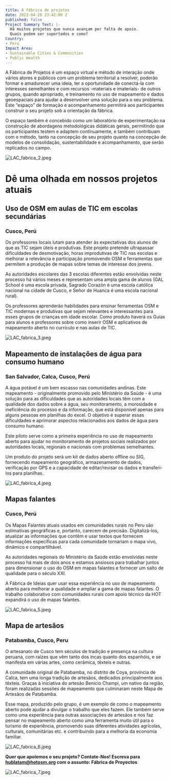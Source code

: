 ```yaml
---
title: A fábrica de projetos
date: 2023-04-28 23:42:00 Z
published: false
Project Summary Text: |-
  Há muitos projetos que nunca avançam por falta de apoio.
  Quais podem ser suportados e como?
Country:
- Peru
Impact Area:
- Sustainable Cities & Communities
- Public Health
---
```


A Fábrica de Projetos é um espaço virtual e método de interação onde vários atores e públicos com um problema territorial a resolver, poderão formar e amadurecer uma ideia, ter a oportunidade de conectá-la com interesses semelhantes e com recursos -materiais e imateriais- de outros grupos, quando apropriado, e treinamento no uso de mapeamento e dados geoespaciais para ajudar a desenvolver uma solução para o seu problema. Este “espaço” de formação e acompanhamento permitirá aos participantes construir o seu projeto sob a orientação da fábrica.

O espaço também é concebido como um laboratório de experimentação na construção de abordagens metodológicas didáticas gerais, permitindo que os participantes testem e adaptem continuamente, e também contribuam com o método, tanto na concepção de seu projeto quanto na concepção de modelos de consolidação, sustentabilidade e acompanhamento, que serão replicados no campo.

![LAC_fabrica_2.jpeg](/uploads/LAC_fabrica_2.jpeg)

# Dê uma olhada em nossos projetos atuais

## Uso de OSM em aulas de TIC em escolas secundárias
### Cusco, Perú

Os professores locais lutam para atender às expectativas dos alunos de que as TIC sejam úteis e produtivas. Este projeto pretende ultrapassar dificuldades de desmotivação, horas improdutivas de TIC nas escolas e melhorar a relevância e participação promovendo OSM e ferramentas que permitem a produção de mapas sobre temas de interesse dos jovens.

As autoridades escolares das 3 escolas diferentes estão envolvidas neste processo há vários meses e representam uma ampla gama de alunos (GAL School é uma escola privada, Sagrado Corazón é uma escola católica nacional na cidade de Cusco, e Señor de Huanca é uma escola nacional rural).

Os professores aprenderão habilidades para ensinar ferramentas OSM e TIC modernas e produtivas que sejam relevantes e interessantes para esses grupos de crianças em idade escolar. Como produto haverá os Guias para alunos e professores sobre como inserir OSM e aplicativos de mapeamento aberto no currículo e nas aulas de TIC.

![LAC_fabrica_3.jpeg](/uploads/LAC_fabrica_3.jpeg)

## Mapeamento de instalações de água para consumo humano
### San Salvador, Calca, Cusco, Perú

A água potável é um bem escasso nas comunidades andinas. Este mapeamento - originalmente promovido pelo Ministério da Saúde - é uma solução para as dificuldades que as autoridades locais têm com a qualidade dos dados sobre a água, seu monitoramento, a morosidade e ineficiência do processo e da informação, que está disponível apenas para alguns pessoas em planilhas do excel. O objetivo é superar essas dificuldades e aprimorar aspectos relacionados aos dados de água para consumo humano.

Este piloto serve como a primeira experiência no uso de mapeamento aberto para ajudar no monitoramento de projetos sociais realizados por autoridades locais, regionais e nacionais com problemas semelhantes.

Um produto do projeto será um kit de dados aberto offline ou SIG, fornecendo mapeamento geográfico, armazenamento de dados, verificação por GPS e a capacidade de editar/revisar os dados e transferi-los para planilhas.

![LAC_fabrica_4.jpeg](/uploads/LAC_fabrica_4.jpeg)

## Mapas falantes
### Cusco, Perú

Os Mapas Falantes atuais usados ​​em comunidades rurais no Peru são estimativas geográficas e, portanto, carecem de precisão. Digitalizá-los, atualizar as informações que contêm e usar textos que fornecem informações específicas para cada comunidade tornariam o mapa vivo, dinâmico e compartilhável.

As autoridades regionais do Ministério da Saúde estão envolvidas neste processo há mais de dois anos e estamos ansiosos para trabalhar juntos para dimensionar o uso do OSM em mapas falantes e fornecer um salto de qualidade para o século XXI.

A Fábrica de Ideias quer usar essa experiência no uso de mapeamento aberto para melhorar a qualidade e ampliar a gama de mapas falantes. O trabalho colaborativo com comunidades rurais com apoio técnico da HOT expandirá o uso de mapas falantes.

![LAC_fabrica_5.jpeg](/uploads/LAC_fabrica_5.jpeg)

## Mapa de artesãos
### Patabamba, Cusco, Peru

O artesanato de Cusco tem séculos de tradição e presença na cultura peruana, com raízes que vêm tanto dos incas quanto dos espanhóis, e se manifesta em várias artes, como cerâmica, têxteis e outras.

A comunidade original de Patabamba, no distrito de Coya, província de Calca, tem uma longa tradição de artesãos, dedicados principalmente aos têxteis. Graças à iniciativa do artesão Benicio Champi, um nativo da região, foram realizadas sessões de mapeamento que culminaram neste Mapa de Artesãos de Patabamba.

Esse mapa, produzido pelo grupo, é um exemplo de como o mapeamento aberto pode ajudar a divulgar o trabalho que eles fazem. Ele também serve como uma experiência para outras associações de artesãos e nos faz pensar no mapeamento aberto como uma ferramenta muito útil para o turismo de experiência, promovendo suas diferentes atividades agrícolas, culturais, comunitárias etc. e contribuindo para a melhoria da economia familiar.

![LAC_fabrica_6.jpeg](/uploads/LAC_fabrica_6.jpeg)

**Quer que apoiemos o seu projeto?
Contate-Nos!
Escreva para hublatam@hotosm.org com o assunto:
Fábrica de Proyectos**

![LAC_fabrica_7.jpeg](/uploads/LAC_fabrica_7.jpeg)